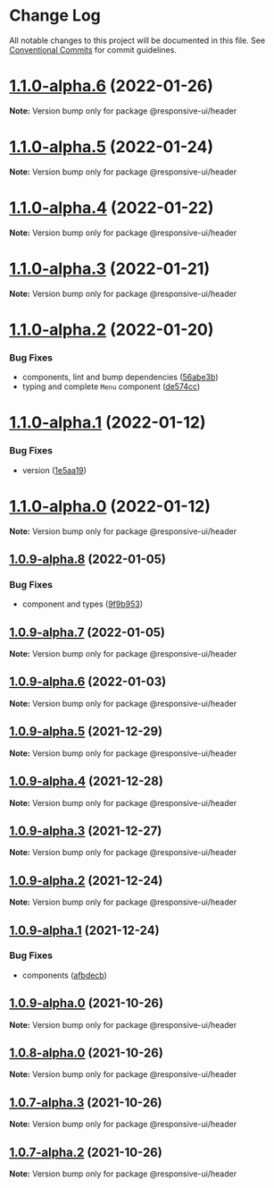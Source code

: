 # Change Log

All notable changes to this project will be documented in this file.
See [Conventional Commits](https://conventionalcommits.org) for commit guidelines.

# [1.1.0-alpha.6](https://github.com/wetix/responsive-ui/compare/v1.1.0-alpha.5...v1.1.0-alpha.6) (2022-01-26)

**Note:** Version bump only for package @responsive-ui/header





# [1.1.0-alpha.5](https://github.com/wetix/responsive-ui/compare/v1.1.0-alpha.4...v1.1.0-alpha.5) (2022-01-24)

**Note:** Version bump only for package @responsive-ui/header





# [1.1.0-alpha.4](https://github.com/wetix/responsive-ui/compare/v1.1.0-alpha.3...v1.1.0-alpha.4) (2022-01-22)

**Note:** Version bump only for package @responsive-ui/header





# [1.1.0-alpha.3](https://github.com/wetix/responsive-ui/compare/v1.1.0-alpha.2...v1.1.0-alpha.3) (2022-01-21)

**Note:** Version bump only for package @responsive-ui/header





# [1.1.0-alpha.2](https://github.com/wetix/responsive-ui/compare/v1.1.0-alpha.1...v1.1.0-alpha.2) (2022-01-20)


### Bug Fixes

* components, lint and bump dependencies ([56abe3b](https://github.com/wetix/responsive-ui/commit/56abe3b966be980ba751a425d81683bba51dca88))
* typing and complete `Menu` component ([de574cc](https://github.com/wetix/responsive-ui/commit/de574cc95c0a90708e792f10bd7bd0e3a0358796))





# [1.1.0-alpha.1](https://github.com/wetix/responsive-ui/compare/v1.0.9-alpha.8...v1.1.0-alpha.1) (2022-01-12)


### Bug Fixes

* version ([1e5aa19](https://github.com/wetix/responsive-ui/commit/1e5aa196516971ae58978f7c337c19e4c0545f81))





# [1.1.0-alpha.0](https://github.com/wetix/responsive-ui/compare/v1.0.9-alpha.8...v1.1.0-alpha.0) (2022-01-12)

**Note:** Version bump only for package @responsive-ui/header





## [1.0.9-alpha.8](https://github.com/wetix/responsive-ui/compare/v1.0.9-alpha.7...v1.0.9-alpha.8) (2022-01-05)


### Bug Fixes

* component and types ([9f9b953](https://github.com/wetix/responsive-ui/commit/9f9b95387fef610f35afa34ecfd096cbea8cc074))





## [1.0.9-alpha.7](https://github.com/wetix/responsive-ui/compare/v1.0.9-alpha.6...v1.0.9-alpha.7) (2022-01-05)

**Note:** Version bump only for package @responsive-ui/header





## [1.0.9-alpha.6](https://github.com/wetix/responsive-ui/compare/v1.0.9-alpha.5...v1.0.9-alpha.6) (2022-01-03)

**Note:** Version bump only for package @responsive-ui/header





## [1.0.9-alpha.5](https://github.com/wetix/responsive-ui/compare/v1.0.9-alpha.4...v1.0.9-alpha.5) (2021-12-29)

**Note:** Version bump only for package @responsive-ui/header





## [1.0.9-alpha.4](https://github.com/wetix/responsive-ui/compare/v1.0.9-alpha.3...v1.0.9-alpha.4) (2021-12-28)

**Note:** Version bump only for package @responsive-ui/header





## [1.0.9-alpha.3](https://github.com/wetix/responsive-ui/compare/v1.0.9-alpha.2...v1.0.9-alpha.3) (2021-12-27)

**Note:** Version bump only for package @responsive-ui/header





## [1.0.9-alpha.2](https://github.com/wetix/responsive-ui/compare/v1.0.9-alpha.1...v1.0.9-alpha.2) (2021-12-24)

**Note:** Version bump only for package @responsive-ui/header





## [1.0.9-alpha.1](https://github.com/wetix/responsive-ui/compare/v1.0.9-alpha.0...v1.0.9-alpha.1) (2021-12-24)


### Bug Fixes

* components ([afbdecb](https://github.com/wetix/responsive-ui/commit/afbdecb0b213fde7416a5860ab60a5d852f43ac1))





## [1.0.9-alpha.0](https://github.com/wetix/responsive-ui/compare/v1.0.8-alpha.0...v1.0.9-alpha.0) (2021-10-26)

**Note:** Version bump only for package @responsive-ui/header





## [1.0.8-alpha.0](https://github.com/wetix/responsive-ui/compare/v1.0.7-alpha.3...v1.0.8-alpha.0) (2021-10-26)

**Note:** Version bump only for package @responsive-ui/header





## [1.0.7-alpha.3](https://github.com/wetix/responsive-ui/compare/v1.0.7-alpha.2...v1.0.7-alpha.3) (2021-10-26)

**Note:** Version bump only for package @responsive-ui/header





## [1.0.7-alpha.2](https://github.com/wetix/responsive-ui/compare/v1.0.7-alpha.1...v1.0.7-alpha.2) (2021-10-26)

**Note:** Version bump only for package @responsive-ui/header
